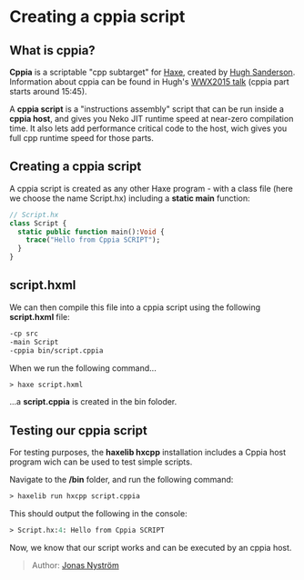 [tags]: / "cppia,scripting"

# Creating a cppia script

## What is cppia?

**Cppia** is a scriptable "cpp subtarget" for [Haxe](http://haxe.org), created by [Hugh Sanderson](https://twitter.com/GameHaxe).
Information about cppia can be found in Hugh's [WWX2015 talk](https://www.youtube.com/watch?v=hltXpZ3Upxg) (cppia part starts around 15:45).

A **cppia script** is a "instructions assembly" script that can be run inside a **cppia host**, and gives you Neko JIT runtime speed at near-zero compilation time. It also lets add performance critical code to the host, wich gives you full cpp runtime speed for those parts.

## Creating a cppia script

A cppia script is created as any other Haxe program - with a class file (here we choose the name Script.hx) including a **static main** function:

```haxe
// Script.hx
class Script {
  static public function main():Void {
    trace("Hello from Cppia SCRIPT");
  }
}
```

## script.hxml

We can then compile this file into a cppia script using the following **script.hxml** file:

```haxe
-cp src
-main Script
-cppia bin/script.cppia
```

When we run the following command...

```haxe
> haxe script.hxml
```

...a **script.cppia** is created in the bin foloder.

## Testing our cppia script

For testing purposes, the **haxelib hxcpp** installation includes a Cppia host program wich can
be used to test simple scripts.

Navigate to the **/bin** folder, and run the following command:

```haxe
> haxelib run hxcpp script.cppia
```

This should output the following in the console:
```haxe
> Script.hx:4: Hello from Cppia SCRIPT
```

Now, we know that our script works and can be executed by an cppia host.

> Author: [Jonas Nyström](https://github.com/cambiata)


